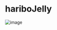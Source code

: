 # hariboJelly

![image](https://user-images.githubusercontent.com/101463273/218412478-f5f8662d-01a9-4857-8b31-63be4ec726b9.png)
